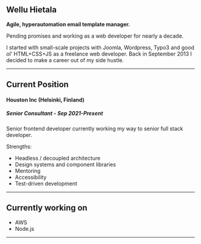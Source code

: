 ## Wellu Hietala

**Agile, hyperautomation email template manager.**

Pending promises and working as a web developer for nearly a decade.

I started with small-scale projects with Joomla, Wordpress, Typo3 and 
good ol' HTML+CSS+JS as a freelance web developer.
Back in September 2013 I decided to make a career out of my side hustle.

***


Current Position
-----

#### **Houston Inc** (Helsinki, Finland)
##### **Senior Consultant - Sep 2021-Present**

Senior frontend developer currently working my way to senior full stack
developer.

Strengths:
*  Headless / decoupled architecture
*  Design systems and component libraries
*  Mentoring
*  Accessibility
*  Test-driven development


***


Currently working on
-----

* AWS
* Node.js


***
